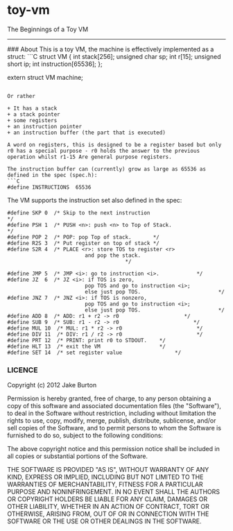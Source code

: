toy-vm
======

The Beginnings of a Toy VM
<hr>
### About
This is a toy VM, the machine is effectively implemented as a struct:
```C
struct VM {
  	int stack[256];
		unsigned char sp;
		int r[15];
		unsigned short ip;
		int instruction[65536];
	};

extern struct VM machine;
```

Or rather

+ It has a stack
+ a stack pointer
+ some registers
+ an instruction pointer
+ an instruction buffer (the part that is executed)

A word on registers, this is designed to be a register based but only r0 has a special purpose - r0 holds the answer to the previous operation whilst r1-15 Are general purpose registers.

The instruction buffer can (currently) grow as large as 65536 as defined in the spec (spec.h):
```C
#define INSTRUCTIONS  65536
```

The VM supports the instruction set also defined in the spec:
```
#define SKP 0  /* Skip to the next instruction                          */
#define PSH 1  /* PUSH <n>: push <n> to Top of Stack.                 */
#define POP 2  /* POP: pop Top of stack.       */
#define R2S 3  /* Put register on top of stack */                      
#define S2R 4  /* PLACE <r>: store TOS to register <r>
                         and pop the stack.              
                                      */

#define JMP 5  /* JMP <i>: go to instruction <i>.            */
#define JZ  6  /* JZ <i>: if TOS is zero,
                         pop TOS and go to instruction <i>;
                         else just pop TOS.                         */
#define JNZ 7  /* JNZ <i>: if TOS is nonzero,
                         pop TOS and go to instruction <i>;
                         else just pop TOS.                         */
#define ADD 8  /* ADD: r1 + r2 -> r0                     */
#define SUB 9  /* SUB: r1 - r2 -> r0                        */
#define MUL 10  /* MUL: r1 * r2 -> r0                        */
#define DIV 11  /* DIV: r1 / r2 -> r0                        */
#define PRT 12  /* PRINT: print r0 to STDOUT.    */
#define HLT 13  /* exit the VM                   */
#define SET 14  /* set register value                 */
```

### LICENCE
Copyright (c) 2012 Jake Burton

Permission is hereby granted, free of charge, to any person obtaining a copy of this software and associated documentation files (the "Software"), to deal in the Software without restriction, including without limitation the rights to use, copy, modify, merge, publish, distribute, sublicense, and/or sell copies of the Software, and to permit persons to whom the Software is furnished to do so, subject to the following conditions:

The above copyright notice and this permission notice shall be included in all copies or substantial portions of the Software.

THE SOFTWARE IS PROVIDED "AS IS", WITHOUT WARRANTY OF ANY KIND, EXPRESS OR IMPLIED, INCLUDING BUT NOT LIMITED TO THE WARRANTIES OF MERCHANTABILITY, FITNESS FOR A PARTICULAR PURPOSE AND NONINFRINGEMENT. IN NO EVENT SHALL THE AUTHORS OR COPYRIGHT HOLDERS BE LIABLE FOR ANY CLAIM, DAMAGES OR OTHER LIABILITY, WHETHER IN AN ACTION OF CONTRACT, TORT OR OTHERWISE, ARISING FROM, OUT OF OR IN CONNECTION WITH THE SOFTWARE OR THE USE OR OTHER DEALINGS IN THE SOFTWARE.

